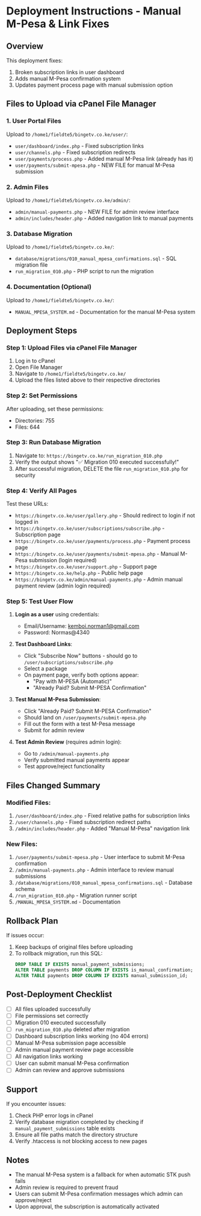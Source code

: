 # Deployment Instructions - Manual M-Pesa & Link Fixes

## Overview
This deployment fixes:
1. Broken subscription links in user dashboard
2. Adds manual M-Pesa confirmation system
3. Updates payment process page with manual submission option

## Files to Upload via cPanel File Manager

### 1. User Portal Files
Upload to `/home1/fieldte5/bingetv.co.ke/user/`:

- `user/dashboard/index.php` - Fixed subscription links
- `user/channels.php` - Fixed subscription redirects
- `user/payments/process.php` - Added manual M-Pesa link (already has it)
- `user/payments/submit-mpesa.php` - NEW FILE for manual M-Pesa submission

### 2. Admin Files
Upload to `/home1/fieldte5/bingetv.co.ke/admin/`:

- `admin/manual-payments.php` - NEW FILE for admin review interface
- `admin/includes/header.php` - Added navigation link to manual payments

### 3. Database Migration
Upload to `/home1/fieldte5/bingetv.co.ke/`:

- `database/migrations/010_manual_mpesa_confirmations.sql` - SQL migration file
- `run_migration_010.php` - PHP script to run the migration

### 4. Documentation (Optional)
Upload to `/home1/fieldte5/bingetv.co.ke/`:

- `MANUAL_MPESA_SYSTEM.md` - Documentation for the manual M-Pesa system

## Deployment Steps

### Step 1: Upload Files via cPanel File Manager

1. Log in to cPanel
2. Open File Manager
3. Navigate to `/home1/fieldte5/bingetv.co.ke/`
4. Upload the files listed above to their respective directories

### Step 2: Set Permissions

After uploading, set these permissions:
- Directories: 755
- Files: 644

### Step 3: Run Database Migration

1. Navigate to: `https://bingetv.co.ke/run_migration_010.php`
2. Verify the output shows "✅ Migration 010 executed successfully!"
3. After successful migration, DELETE the file `run_migration_010.php` for security

### Step 4: Verify All Pages

Test these URLs:
- `https://bingetv.co.ke/user/gallery.php` - Should redirect to login if not logged in
- `https://bingetv.co.ke/user/subscriptions/subscribe.php` - Subscription page
- `https://bingetv.co.ke/user/payments/process.php` - Payment process page
- `https://bingetv.co.ke/user/payments/submit-mpesa.php` - Manual M-Pesa submission (login required)
- `https://bingetv.co.ke/user/support.php` - Support page
- `https://bingetv.co.ke/help.php` - Public help page
- `https://bingetv.co.ke/admin/manual-payments.php` - Admin manual payment review (admin login required)

### Step 5: Test User Flow

1. **Login as a user** using credentials:
   - Email/Username: kemboi.norman1@gmail.com
   - Password: Normas@4340

2. **Test Dashboard Links**:
   - Click "Subscribe Now" buttons - should go to `/user/subscriptions/subscribe.php`
   - Select a package
   - On payment page, verify both options appear:
     - "Pay with M-PESA (Automatic)"
     - "Already Paid? Submit M-PESA Confirmation"

3. **Test Manual M-Pesa Submission**:
   - Click "Already Paid? Submit M-PESA Confirmation"
   - Should land on `/user/payments/submit-mpesa.php`
   - Fill out the form with a test M-Pesa message
   - Submit for admin review

4. **Test Admin Review** (requires admin login):
   - Go to `/admin/manual-payments.php`
   - Verify submitted manual payments appear
   - Test approve/reject functionality

## Files Changed Summary

### Modified Files:
1. `/user/dashboard/index.php` - Fixed relative paths for subscription links
2. `/user/channels.php` - Fixed subscription redirect paths
3. `/admin/includes/header.php` - Added "Manual M-Pesa" navigation link

### New Files:
1. `/user/payments/submit-mpesa.php` - User interface to submit M-Pesa confirmation
2. `/admin/manual-payments.php` - Admin interface to review manual submissions
3. `/database/migrations/010_manual_mpesa_confirmations.sql` - Database schema
4. `/run_migration_010.php` - Migration runner script
5. `/MANUAL_MPESA_SYSTEM.md` - Documentation

## Rollback Plan

If issues occur:
1. Keep backups of original files before uploading
2. To rollback migration, run this SQL:
   ```sql
   DROP TABLE IF EXISTS manual_payment_submissions;
   ALTER TABLE payments DROP COLUMN IF EXISTS is_manual_confirmation;
   ALTER TABLE payments DROP COLUMN IF EXISTS manual_submission_id;
   ```

## Post-Deployment Checklist

- [ ] All files uploaded successfully
- [ ] File permissions set correctly
- [ ] Migration 010 executed successfully
- [ ] `run_migration_010.php` deleted after migration
- [ ] Dashboard subscription links working (no 404 errors)
- [ ] Manual M-Pesa submission page accessible
- [ ] Admin manual payment review page accessible
- [ ] All navigation links working
- [ ] User can submit manual M-Pesa confirmation
- [ ] Admin can review and approve submissions

## Support

If you encounter issues:
1. Check PHP error logs in cPanel
2. Verify database migration completed by checking if `manual_payment_submissions` table exists
3. Ensure all file paths match the directory structure
4. Verify .htaccess is not blocking access to new pages

## Notes

- The manual M-Pesa system is a fallback for when automatic STK push fails
- Admin review is required to prevent fraud
- Users can submit M-Pesa confirmation messages which admin can approve/reject
- Upon approval, the subscription is automatically activated

